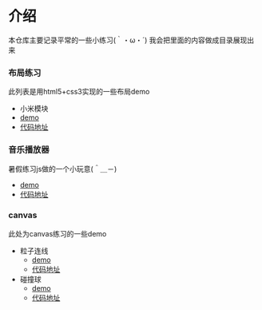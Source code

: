 # 介绍
本仓库主要记录平常的一些小练习(｀・ω・´)
我会把里面的内容做成目录展现出来

### 布局练习
此列表是用html5+css3实现的一些布局demo
* 小米模块
 * [demo]()
 * [代码地址]()

### 音乐播放器
暑假练习js做的一个小玩意(＾＿－)
+ [demo](https://15515179583.github.io/demo/music/index.html)
+ [代码地址](https://github.com/15515179583/demo/tree/master/music)

### canvas
此处为canvas练习的一些demo
* 粒子连线
  * [demo](https://15515179583.github.io/demo/canvas/link.html)
  * [代码地址](https://github.com/15515179583/demo/tree/master/canvas)
* 碰撞球
  * [demo](https://15515179583.github.io/demo/canvas/ball.html)
  * [代码地址](https://github.com/15515179583/demo/tree/master/canvas)
